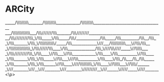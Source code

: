 # ARCity
<p>_____/\\\\\\\\\_______/\\\\\\\\\____________/\\\\\\\\\___________________________________        
 ___/\\\\\\\\\\\\\___/\\\///////\\\_______/\\\////////____________________________________       
  __/\\\/////////\\\_\/\\\_____\/\\\_____/\\\/____________/\\\_____/\\\_________/\\\__/\\\_      
   _\/\\\_______\/\\\_\/\\\\\\\\\\\/_____/\\\_____________\///___/\\\\\\\\\\\___\//\\\/\\\__     
    _\/\\\\\\\\\\\\\\\_\/\\\//////\\\____\/\\\______________/\\\_\////\\\////_____\//\\\\\___    
     _\/\\\/////////\\\_\/\\\____\//\\\___\//\\\____________\/\\\____\/\\\__________\//\\\____   
      _\/\\\_______\/\\\_\/\\\_____\//\\\___\///\\\__________\/\\\____\/\\\_/\\___/\\_/\\\_____  
       _\/\\\_______\/\\\_\/\\\______\//\\\____\////\\\\\\\\\_\/\\\____\//\\\\\___\//\\\\/______ 
        _\///________\///__\///________\///________\/////////__\///______\/////_____\////_______<\p>

